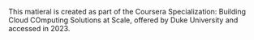 This matieral is created as part of the Coursera Specialization: Building Cloud COmputing Solutions at Scale, offered by Duke University and accessed in 2023. 
